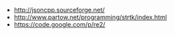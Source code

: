 * <http://jsoncpp.sourceforge.net/>
* <http://www.partow.net/programming/strtk/index.html>
* <https://code.google.com/p/re2/>
